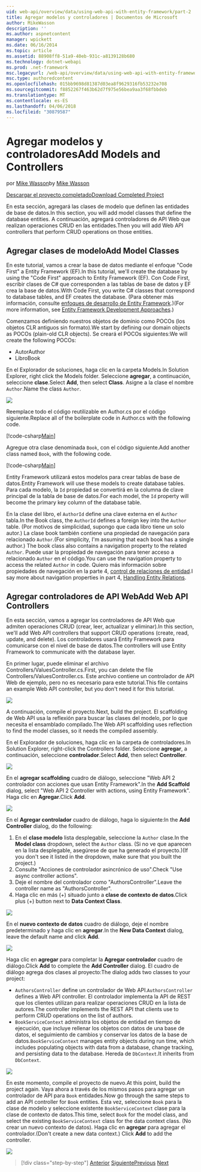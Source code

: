 ```yaml
---
uid: web-api/overview/data/using-web-api-with-entity-framework/part-2
title: Agregar modelos y controladores | Documentos de Microsoft
author: MikeWasson
description: ''
ms.author: aspnetcontent
manager: wpickett
ms.date: 06/16/2014
ms.topic: article
ms.assetid: 88908ff8-51a9-40eb-931c-a8139128b680
ms.technology: dotnet-webapi
ms.prod: .net-framework
msc.legacyurl: /web-api/overview/data/using-web-api-with-entity-framework/part-2
msc.type: authoredcontent
ms.openlocfilehash: 015bb9698d81387d03ea8f9629316fb53232e708
ms.sourcegitcommit: f8852267f463b62d7f975e56bea9aa3f68fbbdeb
ms.translationtype: MT
ms.contentlocale: es-ES
ms.lasthandoff: 04/06/2018
ms.locfileid: "30879587"
---
```

<a name="add-models-and-controllers"></a><span data-ttu-id="e97f7-102">Agregar modelos y controladores</span><span class="sxs-lookup"><span data-stu-id="e97f7-102">Add Models and Controllers</span></span>
====================
<span data-ttu-id="e97f7-103">por [Mike Wasson](https://github.com/MikeWasson)</span><span class="sxs-lookup"><span data-stu-id="e97f7-103">by [Mike Wasson](https://github.com/MikeWasson)</span></span>

[<span data-ttu-id="e97f7-104">Descargar el proyecto completado</span><span class="sxs-lookup"><span data-stu-id="e97f7-104">Download Completed Project</span></span>](https://github.com/MikeWasson/BookService)

<span data-ttu-id="e97f7-105">En esta sección, agregará las clases de modelo que definen las entidades de base de datos.</span><span class="sxs-lookup"><span data-stu-id="e97f7-105">In this section, you will add model classes that define the database entities.</span></span> <span data-ttu-id="e97f7-106">A continuación, agregará controladores de API Web que realizan operaciones CRUD en las entidades.</span><span class="sxs-lookup"><span data-stu-id="e97f7-106">Then you will add Web API controllers that perform CRUD operations on those entities.</span></span>

## <a name="add-model-classes"></a><span data-ttu-id="e97f7-107">Agregar clases de modelo</span><span class="sxs-lookup"><span data-stu-id="e97f7-107">Add Model Classes</span></span>

<span data-ttu-id="e97f7-108">En este tutorial, vamos a crear la base de datos mediante el enfoque "Code First" a Entity Framework (EF).</span><span class="sxs-lookup"><span data-stu-id="e97f7-108">In this tutorial, we'll create the database by using the "Code First" approach to Entity Framework (EF).</span></span> <span data-ttu-id="e97f7-109">Con Code First, escribir clases de C# que corresponden a las tablas de base de datos y EF crea la base de datos.</span><span class="sxs-lookup"><span data-stu-id="e97f7-109">With Code First, you write C# classes that correspond to database tables, and EF creates the database.</span></span> <span data-ttu-id="e97f7-110">(Para obtener más información, consulte [enfoques de desarrollo de Entity Framework](https://msdn.microsoft.com/library/ms178359%28v=vs.110%29.aspx#dbfmfcf).)</span><span class="sxs-lookup"><span data-stu-id="e97f7-110">(For more information, see [Entity Framework Development Approaches](https://msdn.microsoft.com/library/ms178359%28v=vs.110%29.aspx#dbfmfcf).)</span></span>

<span data-ttu-id="e97f7-111">Comenzamos definiendo nuestros objetos de dominio como POCOs (los objetos CLR antiguos sin formato).</span><span class="sxs-lookup"><span data-stu-id="e97f7-111">We start by defining our domain objects as POCOs (plain-old CLR objects).</span></span> <span data-ttu-id="e97f7-112">Se creará el POCOs siguientes:</span><span class="sxs-lookup"><span data-stu-id="e97f7-112">We will create the following POCOs:</span></span>

- <span data-ttu-id="e97f7-113">Autor</span><span class="sxs-lookup"><span data-stu-id="e97f7-113">Author</span></span>
- <span data-ttu-id="e97f7-114">Libro</span><span class="sxs-lookup"><span data-stu-id="e97f7-114">Book</span></span>

<span data-ttu-id="e97f7-115">En el Explorador de soluciones, haga clic en la carpeta Models.</span><span class="sxs-lookup"><span data-stu-id="e97f7-115">In Solution Explorer, right click the Models folder.</span></span> <span data-ttu-id="e97f7-116">Seleccione **agregar**, a continuación, seleccione **clase**.</span><span class="sxs-lookup"><span data-stu-id="e97f7-116">Select **Add**, then select **Class**.</span></span> <span data-ttu-id="e97f7-117">Asigne a la clase el nombre `Author`.</span><span class="sxs-lookup"><span data-stu-id="e97f7-117">Name the class `Author`.</span></span>

![](part-2/_static/image1.png)

<span data-ttu-id="e97f7-118">Reemplace todo el código reutilizable en Author.cs por el código siguiente.</span><span class="sxs-lookup"><span data-stu-id="e97f7-118">Replace all of the boilerplate code in Author.cs with the following code.</span></span>

[!code-csharp[Main](part-2/samples/sample1.cs)]

<span data-ttu-id="e97f7-119">Agregue otra clase denominada `Book`, con el código siguiente.</span><span class="sxs-lookup"><span data-stu-id="e97f7-119">Add another class named `Book`, with the following code.</span></span>

[!code-csharp[Main](part-2/samples/sample2.cs)]

<span data-ttu-id="e97f7-120">Entity Framework utilizará estos modelos para crear tablas de base de datos.</span><span class="sxs-lookup"><span data-stu-id="e97f7-120">Entity Framework will use these models to create database tables.</span></span> <span data-ttu-id="e97f7-121">Para cada modelo, la `Id` propiedad se convertirá en la columna de clave principal de la tabla de base de datos.</span><span class="sxs-lookup"><span data-stu-id="e97f7-121">For each model, the `Id` property will become the primary key column of the database table.</span></span>

<span data-ttu-id="e97f7-122">En la clase del libro, el `AuthorId` define una clave externa en el `Author` tabla.</span><span class="sxs-lookup"><span data-stu-id="e97f7-122">In the Book class, the `AuthorId` defines a foreign key into the `Author` table.</span></span> <span data-ttu-id="e97f7-123">(Por motivos de simplicidad, supongo que cada libro tiene un solo autor.) La clase book también contiene una propiedad de navegación para relacionado `Author`.</span><span class="sxs-lookup"><span data-stu-id="e97f7-123">(For simplicity, I'm assuming that each book has a single author.) The book class also contains a navigation property to the related `Author`.</span></span> <span data-ttu-id="e97f7-124">Puede usar la propiedad de navegación para tener acceso a relacionado `Author` en el código.</span><span class="sxs-lookup"><span data-stu-id="e97f7-124">You can use the navigation property to access the related `Author` in code.</span></span> <span data-ttu-id="e97f7-125">Quiero más información sobre propiedades de navegación en la parte 4, [control de relaciones de entidad](part-4.md).</span><span class="sxs-lookup"><span data-stu-id="e97f7-125">I say more about navigation properties in part 4, [Handling Entity Relations](part-4.md).</span></span>

## <a name="add-web-api-controllers"></a><span data-ttu-id="e97f7-126">Agregar controladores de API Web</span><span class="sxs-lookup"><span data-stu-id="e97f7-126">Add Web API Controllers</span></span>

<span data-ttu-id="e97f7-127">En esta sección, vamos a agregar los controladores de API Web que admiten operaciones CRUD (crear, leer, actualizar y eliminar).</span><span class="sxs-lookup"><span data-stu-id="e97f7-127">In this section, we'll add Web API controllers that support CRUD operations (create, read, update, and delete).</span></span> <span data-ttu-id="e97f7-128">Los controladores usará Entity Framework para comunicarse con el nivel de base de datos.</span><span class="sxs-lookup"><span data-stu-id="e97f7-128">The controllers will use Entity Framework to communicate with the database layer.</span></span>

<span data-ttu-id="e97f7-129">En primer lugar, puede eliminar el archivo Controllers/ValuesController.cs.</span><span class="sxs-lookup"><span data-stu-id="e97f7-129">First, you can delete the file Controllers/ValuesController.cs.</span></span> <span data-ttu-id="e97f7-130">Este archivo contiene un controlador de API Web de ejemplo, pero no es necesario para este tutorial.</span><span class="sxs-lookup"><span data-stu-id="e97f7-130">This file contains an example Web API controller, but you don't need it for this tutorial.</span></span>

![](part-2/_static/image2.png)

<span data-ttu-id="e97f7-131">A continuación, compile el proyecto.</span><span class="sxs-lookup"><span data-stu-id="e97f7-131">Next, build the project.</span></span> <span data-ttu-id="e97f7-132">El scaffolding de Web API usa la reflexión para buscar las clases del modelo, por lo que necesita el ensamblado compilado.</span><span class="sxs-lookup"><span data-stu-id="e97f7-132">The Web API scaffolding uses reflection to find the model classes, so it needs the compiled assembly.</span></span>

<span data-ttu-id="e97f7-133">En el Explorador de soluciones, haga clic en la carpeta de controladores.</span><span class="sxs-lookup"><span data-stu-id="e97f7-133">In Solution Explorer, right-click the Controllers folder.</span></span> <span data-ttu-id="e97f7-134">Seleccione **agregar**, a continuación, seleccione **controlador**.</span><span class="sxs-lookup"><span data-stu-id="e97f7-134">Select **Add**, then select **Controller**.</span></span>

![](part-2/_static/image3.png)

<span data-ttu-id="e97f7-135">En el **agregar scaffolding** cuadro de diálogo, seleccione "Web API 2 controlador con acciones que usan Entity Framework".</span><span class="sxs-lookup"><span data-stu-id="e97f7-135">In the **Add Scaffold** dialog, select "Web API 2 Controller with actions, using Entity Framework".</span></span> <span data-ttu-id="e97f7-136">Haga clic en **Agregar**.</span><span class="sxs-lookup"><span data-stu-id="e97f7-136">Click **Add**.</span></span>

![](part-2/_static/image4.png)

<span data-ttu-id="e97f7-137">En el **Agregar controlador** cuadro de diálogo, haga lo siguiente:</span><span class="sxs-lookup"><span data-stu-id="e97f7-137">In the **Add Controller** dialog, do the following:</span></span>

1. <span data-ttu-id="e97f7-138">En el **clase modelo** lista desplegable, seleccione la `Author` clase.</span><span class="sxs-lookup"><span data-stu-id="e97f7-138">In the **Model class** dropdown, select the `Author` class.</span></span> <span data-ttu-id="e97f7-139">(Si no ve que aparecen en la lista desplegable, asegúrese de que ha generado el proyecto.)</span><span class="sxs-lookup"><span data-stu-id="e97f7-139">(If you don't see it listed in the dropdown, make sure that you built the project.)</span></span>
2. <span data-ttu-id="e97f7-140">Consulte "Acciones de controlador asincrónico de uso".</span><span class="sxs-lookup"><span data-stu-id="e97f7-140">Check "Use async controller actions".</span></span>
3. <span data-ttu-id="e97f7-141">Deje el nombre del controlador como &quot;AuthorsController&quot;.</span><span class="sxs-lookup"><span data-stu-id="e97f7-141">Leave the controller name as &quot;AuthorsController&quot;.</span></span>
4. <span data-ttu-id="e97f7-142">Haga clic en más (+) situado junto a **clase de contexto de datos**.</span><span class="sxs-lookup"><span data-stu-id="e97f7-142">Click plus (+) button next to **Data Context Class**.</span></span>

![](part-2/_static/image5.png)

<span data-ttu-id="e97f7-143">En el **nuevo contexto de datos** cuadro de diálogo, deje el nombre predeterminado y haga clic en **agregar**.</span><span class="sxs-lookup"><span data-stu-id="e97f7-143">In the **New Data Context** dialog, leave the default name and click **Add**.</span></span>

![](part-2/_static/image6.png)

<span data-ttu-id="e97f7-144">Haga clic en **agregar** para completar la **Agregar controlador** cuadro de diálogo.</span><span class="sxs-lookup"><span data-stu-id="e97f7-144">Click **Add** to complete the **Add Controller** dialog.</span></span> <span data-ttu-id="e97f7-145">El cuadro de diálogo agrega dos clases al proyecto:</span><span class="sxs-lookup"><span data-stu-id="e97f7-145">The dialog adds two classes to your project:</span></span>

- <span data-ttu-id="e97f7-146">`AuthorsController` define un controlador de Web API.</span><span class="sxs-lookup"><span data-stu-id="e97f7-146">`AuthorsController` defines a Web API controller.</span></span> <span data-ttu-id="e97f7-147">El controlador implementa la API de REST que los clientes utilizan para realizar operaciones CRUD en la lista de autores.</span><span class="sxs-lookup"><span data-stu-id="e97f7-147">The controller implements the REST API that clients use to perform CRUD operations on the list of authors.</span></span>
- <span data-ttu-id="e97f7-148">`BookServiceContext` administra los objetos de entidad en tiempo de ejecución, que incluye rellenar los objetos con datos de una base de datos, el seguimiento de cambios y conservar los datos de la base de datos.</span><span class="sxs-lookup"><span data-stu-id="e97f7-148">`BookServiceContext` manages entity objects during run time, which includes populating objects with data from a database, change tracking, and persisting data to the database.</span></span> <span data-ttu-id="e97f7-149">Hereda de `DbContext`.</span><span class="sxs-lookup"><span data-stu-id="e97f7-149">It inherits from `DbContext`.</span></span>

![](part-2/_static/image7.png)

<span data-ttu-id="e97f7-150">En este momento, compile el proyecto de nuevo.</span><span class="sxs-lookup"><span data-stu-id="e97f7-150">At this point, build the project again.</span></span> <span data-ttu-id="e97f7-151">Vaya ahora a través de los mismos pasos para agregar un controlador de API para `Book` entidades.</span><span class="sxs-lookup"><span data-stu-id="e97f7-151">Now go through the same steps to add an API controller for `Book` entities.</span></span> <span data-ttu-id="e97f7-152">Esta vez, seleccione `Book` para la clase de modelo y seleccione existente `BookServiceContext` clase para la clase de contexto de datos.</span><span class="sxs-lookup"><span data-stu-id="e97f7-152">This time, select `Book` for the model class, and select the existing `BookServiceContext` class for the data context class.</span></span> <span data-ttu-id="e97f7-153">(No crear un nuevo contexto de datos). Haga clic en **agregar** para agregar el controlador.</span><span class="sxs-lookup"><span data-stu-id="e97f7-153">(Don't create a new data context.) Click **Add** to add the controller.</span></span>

![](part-2/_static/image8.png)

> [!div class="step-by-step"]
> <span data-ttu-id="e97f7-154">[Anterior](part-1.md)
> [Siguiente](part-3.md)</span><span class="sxs-lookup"><span data-stu-id="e97f7-154">[Previous](part-1.md)
[Next](part-3.md)</span></span>
